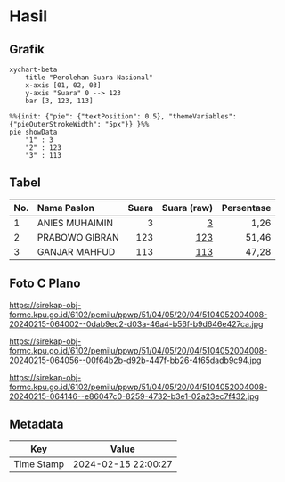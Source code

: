 # Hasil

## Grafik

```mermaid
xychart-beta
    title "Perolehan Suara Nasional"
    x-axis [01, 02, 03]
    y-axis "Suara" 0 --> 123
    bar [3, 123, 113]
```

```mermaid
%%{init: {"pie": {"textPosition": 0.5}, "themeVariables": {"pieOuterStrokeWidth": "5px"}} }%%
pie showData
    "1" : 3
    "2" : 123
    "3" : 113
```

## Tabel

| No. | Nama Paslon    | Suara | Suara (raw) | Persentase |
|:--- |:-------------- | -----:| -----------:| ----------:|
| 1   | ANIES MUHAIMIN | 3     | [3][p-1]    | 1,26       |
| 2   | PRABOWO GIBRAN | 123   | [123][p-2]  | 51,46      |
| 3   | GANJAR MAHFUD  | 113   | [113][p-3]  | 47,28      |


[p-1]: https://github.com/gigit-pemilu/pemilu-2024/blob/main/pilpres/hitung-suara/sub/51-bali/sub/04-gianyar/sub/05-ubud/sub/2004-kedewatan/sub/008-tps/sub/paslon-1.txt
[p-2]: https://github.com/gigit-pemilu/pemilu-2024/blob/main/pilpres/hitung-suara/sub/51-bali/sub/04-gianyar/sub/05-ubud/sub/2004-kedewatan/sub/008-tps/sub/paslon-2.txt
[p-3]: https://github.com/gigit-pemilu/pemilu-2024/blob/main/pilpres/hitung-suara/sub/51-bali/sub/04-gianyar/sub/05-ubud/sub/2004-kedewatan/sub/008-tps/sub/paslon-3.txt

## Foto C Plano

https://sirekap-obj-formc.kpu.go.id/6102/pemilu/ppwp/51/04/05/20/04/5104052004008-20240215-064002--0dab9ec2-d03a-46a4-b56f-b9d646e427ca.jpg

https://sirekap-obj-formc.kpu.go.id/6102/pemilu/ppwp/51/04/05/20/04/5104052004008-20240215-064056--00f64b2b-d92b-447f-bb26-4f65dadb9c94.jpg

https://sirekap-obj-formc.kpu.go.id/6102/pemilu/ppwp/51/04/05/20/04/5104052004008-20240215-064146--e86047c0-8259-4732-b3e1-02a23ec7f432.jpg


## Metadata

| Key        | Value               |
| ---------- | ------------------- |
| Time Stamp | 2024-02-15 22:00:27 |



